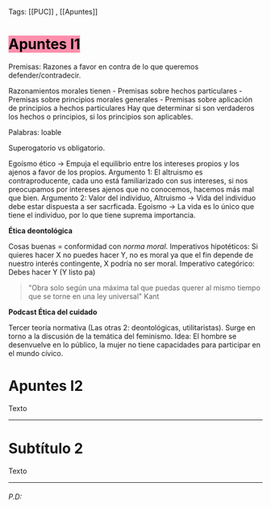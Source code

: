 Tags: [[PUC]] , [[Apuntes]]
# <mark style="background: #FF5582A6;">Apuntes I1</mark>

Premisas: Razones a favor  en contra de lo que queremos defender/contradecir.

Razonamientos morales tienen
	- Premisas sobre hechos particulares
	- Premisas sobre principios morales generales
	- Premisas sobre aplicación de principios a hechos particulares
Hay que determinar si son verdaderos los hechos o principios, si los principios son aplicables.

Palabras: loable

Superogatorio vs obligatorio.

Egoísmo ético -> Empuja el equilibrio entre los intereses propios y los ajenos a favor de los propios.
Argumento 1: El altruismo es contraproducente, cada uno está familiarizado con sus intereses, si nos preocupamos por intereses ajenos que no conocemos, hacemos más mal que bien.
Argumento 2: Valor del individuo, Altruismo -> Vida del individuo debe estar dispuesta a ser sacrficada. Egoismo -> La vida es lo único que tiene el individuo, por lo que tiene suprema importancia.

**Ética deontológica**

Cosas buenas = conformidad con *norma moral*. 
Imperativos hipotéticos: Si quieres hacer X no puedes hacer Y, no es moral ya que el fin depende de nuestro interés contingente, X podría no ser moral.
Imperativo categórico: Debes hacer Y (Y listo pa)

> "Obra solo según una máxima tal que puedas querer al mismo tiempo que se torne en una ley universal"
>Kant

**Podcast Ética del cuidado**

Tercer teoría normativa (Las otras 2: deontológicas, utilitaristas). Surge en torno a la discusión de la temática del feminismo. Idea: El hombre se desenvuelve en lo público, la mujer no tiene capacidades para participar en el mundo cívico.

# Apuntes I2

Texto

---

# Subtítulo 2

Texto

---
###### P.D:



